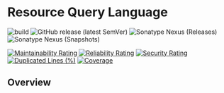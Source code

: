# Resource Query Language

![build](https://github.com/zero88/universal-rsql/workflows/build/badge.svg?branch=master)
![GitHub release (latest SemVer)](https://img.shields.io/github/v/release/zero88/universal-rsql?sort=semver)
![Sonatype Nexus (Releases)](https://img.shields.io/nexus/r/io.github.zero88/rql-jooq?server=https%3A%2F%2Foss.sonatype.org%2F)
![Sonatype Nexus (Snapshots)](https://img.shields.io/nexus/s/io.github.zero88/rql-jooq*?server=https%3A%2F%2Foss.sonatype.org%2F)

[![Maintainability Rating](https://sonarcloud.io/api/project_badges/measure?project=zero88_universal-rsql&metric=sqale_rating)](https://sonarcloud.io/dashboard?id=zero88_universal-rsql)
[![Reliability Rating](https://sonarcloud.io/api/project_badges/measure?project=zero88_universal-rsql&metric=reliability_rating)](https://sonarcloud.io/dashboard?id=zero88_universal-rsql)
[![Security Rating](https://sonarcloud.io/api/project_badges/measure?project=zero88_universal-rsql&metric=security_rating)](https://sonarcloud.io/dashboard?id=zero88_universal-rsql)
[![Duplicated Lines (%)](https://sonarcloud.io/api/project_badges/measure?project=zero88_universal-rsql&metric=duplicated_lines_density)](https://sonarcloud.io/dashboard?id=zero88_universal-rsql)
[![Coverage](https://sonarcloud.io/api/project_badges/measure?project=zero88_universal-rsql&metric=coverage)](https://sonarcloud.io/dashboard?id=zero88_universal-rsql)

## Overview
